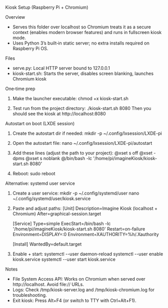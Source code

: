 Kiosk Setup (Raspberry Pi + Chromium)

Overview
- Serves this folder over localhost so Chromium treats it as a secure context (enables modern browser features) and runs in fullscreen kiosk mode.
- Uses Python 3’s built‑in static server; no extra installs required on Raspberry Pi OS.

Files
- serve.py: Local HTTP server bound to 127.0.0.1
- kiosk-start.sh: Starts the server, disables screen blanking, launches Chromium kiosk

One‑time prep
1) Make the launcher executable:
   chmod +x kiosk-start.sh

2) Test run from the project directory:
   ./kiosk-start.sh 8080
   Then you should see the kiosk at http://localhost:8080

Autostart on boot (LXDE session)
1) Create the autostart dir if needed:
   mkdir -p ~/.config/lxsession/LXDE-pi

2) Open the autostart file:
   nano ~/.config/lxsession/LXDE-pi/autostart

3) Add these lines (adjust the path to your project):
   @xset s off
   @xset -dpms
   @xset s noblank
   @/bin/bash -lc '/home/pi/imagineKiosk/kiosk-start.sh 8080'

4) Reboot:
   sudo reboot

Alternative: systemd user service
1) Create a user service:
   mkdir -p ~/.config/systemd/user
   nano ~/.config/systemd/user/kiosk.service

2) Paste and adjust paths:
   [Unit]
   Description=Imagine Kiosk (localhost + Chromium)
   After=graphical-session.target

   [Service]
   Type=simple
   ExecStart=/bin/bash -lc '/home/pi/imagineKiosk/kiosk-start.sh 8080'
   Restart=on-failure
   Environment=DISPLAY=:0
   Environment=XAUTHORITY=%h/.Xauthority

   [Install]
   WantedBy=default.target

3) Enable + start:
   systemctl --user daemon-reload
   systemctl --user enable kiosk.service
   systemctl --user start kiosk.service

Notes
- File System Access API: Works on Chromium when served over http://localhost. Avoid file:// URLs.
- Logs: Check /tmp/kiosk-server.log and /tmp/kiosk-chromium.log for troubleshooting.
- Exit kiosk: Press Alt+F4 (or switch to TTY with Ctrl+Alt+F1).


